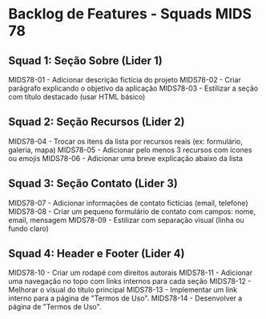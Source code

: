 # Backlog de Features - Squads MIDS 78

## Squad 1: Seção Sobre (Lider 1)
MIDS78-01 - Adicionar descrição fictícia do projeto
MIDS78-02 - Criar parágrafo explicando o objetivo da aplicação
MIDS78-03 - Estilizar a seção com título destacado (usar HTML básico)

## Squad 2: Seção Recursos (Lider 2)
MIDS78-04 - Trocar os itens da lista por recursos reais (ex: formulário, galeria, mapa)
MIDS78-05 - Adicionar pelo menos 3 recursos com ícones ou emojis
MIDS78-06 - Adicionar uma breve explicação abaixo da lista

## Squad 3: Seção Contato (Lider 3)
MIDS78-07 - Adicionar informações de contato fictícias (email, telefone)
MIDS78-08 - Criar um pequeno formulário de contato com campos: nome, email, mensagem
MIDS78-09 - Estilizar com separação visual (linha ou fundo claro)

## Squad 4: Header e Footer (Lider 4)
MIDS78-10 - Criar um rodapé com direitos autorais
MIDS78-11 - Adicionar uma navegação no topo com links internos para cada seção
MIDS78-12 - Melhorar o visual do título principal
MIDS78-13 - Implementar um link interno para a página de "Termos de Uso".
MIDS78-14 - Desenvolver a página de "Termos de Uso".
